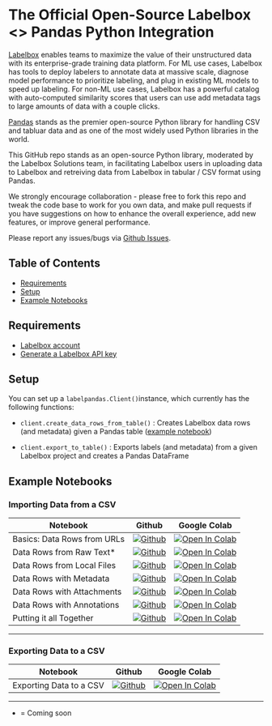 # The Official Open-Source Labelbox <> Pandas Python Integration

[Labelbox](https://labelbox.com/) enables teams to maximize the value of their unstructured data with its enterprise-grade training data platform. For ML use cases, Labelbox has tools to deploy labelers to annotate data at massive scale, diagnose model performance to prioritize labeling, and plug in existing ML models to speed up labeling. For non-ML use cases, Labelbox has a powerful catalog with auto-computed similarity scores that users can use add metadata tags to large amounts of data with a couple clicks.

[Pandas](https://pandas.pydata.org/) stands as the premier open-source Python library for handling CSV and tabluar data and as one of the most widely used Python libraries in the world.

This GitHub repo stands as an open-source Python library, moderated by the Labelbox Solutions team, in facilitating Labelbox users in uploading data to Labelbox and retreiving data from Labelbox in tabular / CSV format using Pandas. 

We strongly encourage collaboration - please free to fork this repo and tweak the code base to work for you own data, and make pull requests if you have suggestions on how to enhance the overall experience, add new features, or improve general performance. 

Please report any issues/bugs via [Github Issues](https://github.com/Labelbox/labelpandas/issues).

## Table of Contents

* [Requirements](#requirements)
* [Setup](#setup)
* [Example Notebooks](#example-notebooks)

## Requirements

* [Labelbox account](http://app.labelbox.com/)
* [Generate a Labelbox API key](https://labelbox.com/docs/api/getting-started#create_api_key)

## Setup

You can set up a `labelpandas.Client()`instance, which currently has the following functions:

- `client.create_data_rows_from_table()` :   Creates Labelbox data rows (and metadata) given a Pandas table ([example notebook](https://github.com/Labelbox/labelpandas/blob/main/notebooks/create_data_rows_example.ipynb))

- `client.export_to_table()` :  Exports labels (and metadata) from a given Labelbox project and creates a Pandas DataFrame

## Example Notebooks

### Importing Data from a CSV

|            Notebook            |  Github  |    Google Colab   |
| ------------------------------ | -------- | ----------------- |
| Basics: Data Rows from URLs            | [![Github](https://img.shields.io/badge/GitHub-100000?logo=github&logoColor=white)](notebooks/urls.ipynb)  | [![Open In Colab](https://colab.research.google.com/assets/colab-badge.svg)](https://colab.research.google.com/drive/1bxaWWPYGZnvGfFbHyYAX-pgn6kVMHP7q) |
| Data Rows from Raw Text*        | [![Github](https://img.shields.io/badge/GitHub-100000?logo=github&logoColor=white)](notebooks/raw-text.ipynb)  | [![Open In Colab](https://colab.research.google.com/assets/colab-badge.svg)](https://colab.research.google.com/drive/1Xg-kn6BaYRLl-F4bMJVVopLmgEyQRTTk) |
| Data Rows from Local Files     | [![Github](https://img.shields.io/badge/GitHub-100000?logo=github&logoColor=white)](notebooks/local-files.ipynb)  | [![Open In Colab](https://colab.research.google.com/assets/colab-badge.svg)](https://colab.research.google.com/drive/1oMEenCfGl19MtRfHdCNdsjGxwDqlo085) |
| Data Rows with Metadata        | [![Github](https://img.shields.io/badge/GitHub-100000?logo=github&logoColor=white)](notebooks/metadata.ipynb)  | [![Open In Colab](https://colab.research.google.com/assets/colab-badge.svg)](https://colab.research.google.com/drive/1XSaiJlER0cC0yiekCg1eb9CuQw7lPOTL) |
| Data Rows with Attachments     | [![Github](https://img.shields.io/badge/GitHub-100000?logo=github&logoColor=white)](notebooks/attachments.ipynb)  | [![Open In Colab](https://colab.research.google.com/assets/colab-badge.svg)](https://colab.research.google.com/drive/1JuT867kb7ZwbaYYJYSRVQYf58-0GjSzf) |
| Data Rows with Annotations     | [![Github](https://img.shields.io/badge/GitHub-100000?logo=github&logoColor=white)](notebooks/annotations.ipynb)  | [![Open In Colab](https://colab.research.google.com/assets/colab-badge.svg)](https://colab.research.google.com/drive/14NMlKInqaI0sP9MqlPaCN1we5pRnWmX3) |
| Putting it all Together        | [![Github](https://img.shields.io/badge/GitHub-100000?logo=github&logoColor=white)](notebooks/full-import.ipynb)  | [![Open In Colab](https://colab.research.google.com/assets/colab-badge.svg)](https://colab.research.google.com/drive/1MTLXL32JFGgXV1btgq-1VkGuu7U9Un_n) |
------

### Exporting Data to a CSV

|            Notebook            |  Github  |    Google Colab   |
| ------------------------------ | -------- | ----------------- |
| Exporting Data to a CSV            | [![Github](https://img.shields.io/badge/GitHub-100000?logo=github&logoColor=white)](notebooks/export.ipynb)  | [![Open In Colab](https://colab.research.google.com/assets/colab-badge.svg)](https://colab.research.google.com/drive/135zZ3ardJKzZq4nD_ynpwdgwGtpARhht) |
------

* = Coming soon

